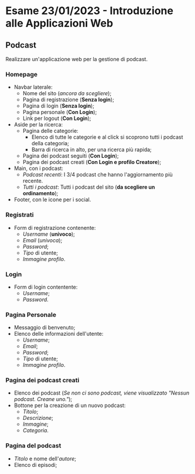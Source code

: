 # Esame 23/01/2023 - Introduzione alle Applicazioni Web

## Podcast
Realizzare un'applicazione web per la gestione di podcast.

### Homepage
- Navbar laterale:
  - Nome del sito (*ancora da scegliere*);
  - Pagina di registrazione (**Senza login**);
  - Pagina di login (**Senza login**);
  - Pagina personale (**Con Login**);
  - Link per logout (**Con Login**);
- Aside per la ricerca:
  - Pagina delle categorie:
    - Elenco di tutte le categorie e al click si scoprono tutti i podcast della categoria;
    - Barra di ricerca in alto, per una ricerca più rapida;
  - Pagina dei podcast seguiti (**Con Login**);
  - Pagina dei podcast creati (**Con Login e profilo Creatore**);
- Main, con i podcast:
  - *Podcast recenti*: I 3/4 podcast che hanno l'aggiornamento più recente.
  - *Tutti i podcast*: Tutti i podcast del sito (**da scegliere un ordinamento**);
- Footer, con le icone per i social.

### Registrati
- Form di registrazione contenente:
  - *Username* (**univoco**);
  - *Email* (*univoca*);
  - *Password*;
  - *Tipo* di utente;
  - *Immagine profilo*.
  
### Login
- Form di login contentente:
  - *Username*;
  - *Password*.

### Pagina Personale
- Messaggio di benvenuto;
- Elenco delle informazioni dell'utente:
  - *Username*;
  - *Email*;
  - *Password*;
  - *Tipo* di utente;
  - *Immagine profilo*.

### Pagina dei podcast creati
- Elenco dei podcast (*Se non ci sono podcast, viene visualizzato "Nessun podcast. Creane uno."*);
- Bottone per la creazione di un nuovo podcast:
  - *Titolo*;
  - *Descrizione*;
  - *Immagine*;
  - *Categoria*.

### Pagina del podcast
- *Titolo* e nome dell'*autore*;
- Elenco di episodi;